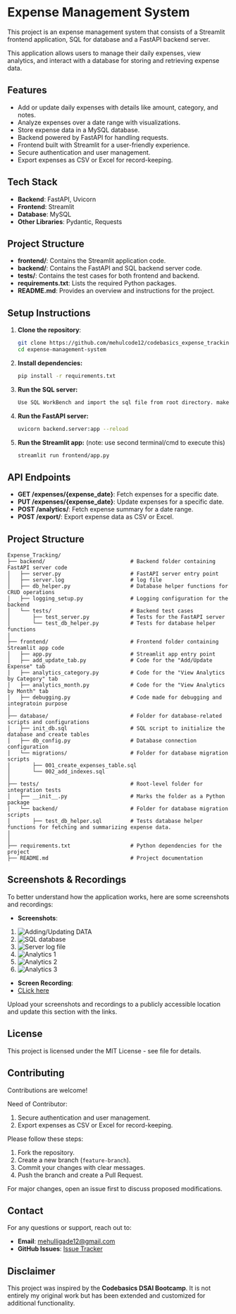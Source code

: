 

# Expense Management System


This project is an expense management system that consists of a Streamlit frontend application, SQL for database and a FastAPI backend server.

This application allows users to manage their daily expenses, view analytics, and interact with a database for storing and retrieving expense data.

## Features

- Add or update daily expenses with details like amount, category, and notes.
- Analyze expenses over a date range with visualizations.
- Store expense data in a MySQL database.
- Backend powered by FastAPI for handling requests.
- Frontend built with Streamlit for a user-friendly experience.
- Secure authentication and user management.
- Export expenses as CSV or Excel for record-keeping.

## Tech Stack

- **Backend**: FastAPI, Uvicorn
- **Frontend**: Streamlit
- **Database**: MySQL
- **Other Libraries**: Pydantic, Requests

## Project Structure

- **frontend/**: Contains the Streamlit application code.
- **backend/**: Contains the FastAPI and SQL backend server code.
- **tests/**: Contains the test cases for both frontend and backend.
- **requirements.txt**: Lists the required Python packages.
- **README.md**: Provides an overview and instructions for the project.

## Setup Instructions

1. **Clone the repository**:
   ```bash
   git clone https://github.com/mehulcode12/codebasics_expense_tracking_with_sqlServer_FastAPI_Logging_Streamlit_pyDantic.git
   cd expense-management-system
   ```
2. **Install dependencies:**   
   ```bash
   pip install -r requirements.txt
   ```
3. **Run the SQL server:**   
   ```bash
   Use SQL WorkBench and import the sql file from root directory. make sure you provide proper host and password(as per your system)
   ```
4. **Run the FastAPI server:**   
   ```bash
   uvicorn backend.server:app --reload
   ```
5. **Run the Streamlit app:** 
    (note: use second terminal/cmd to execute this)
   ```bash
   streamlit run frontend/app.py
   ```

## API Endpoints

- **GET /expenses/{expense_date}**: Fetch expenses for a specific date.
- **PUT /expenses/{expense_date}**: Update expenses for a specific date.
- **POST /analytics/**: Fetch expense summary for a date range.
- **POST /export/**: Export expense data as CSV or Excel.

## Project Structure

```
Expense_Tracking/
├── backend/                           # Backend folder containing FastAPI server code
│   ├── server.py                      # FastAPI server entry point
│   ├── server.log                     # log file
│   ├── db_helper.py                   # Database helper functions for CRUD operations
│   ├── logging_setup.py               # Logging configuration for the backend
│   └── tests/                         # Backend test cases
│       ├── test_server.py             # Tests for the FastAPI server
│       └── test_db_helper.py          # Tests for database helper functions
│
├── frontend/                          # Frontend folder containing Streamlit app code
│   ├── app.py                         # Streamlit app entry point
│   ├── add_update_tab.py              # Code for the "Add/Update Expense" tab
│   ├── analytics_category.py          # Code for the "View Analytics by Category" tab
│   ├── analytics_month.py             # Code for the "View Analytics by Month" tab
│   ├── debugging.py                   # Code made for debugging and integratoin purpose
│
├── database/                          # Folder for database-related scripts and configurations
│   ├── init_db.sql                    # SQL script to initialize the database and create tables
│   ├── db_config.py                   # Database connection configuration
│   └── migrations/                    # Folder for database migration scripts
│       ├── 001_create_expenses_table.sql
│       └── 002_add_indexes.sql
│
├── tests/                             # Root-level folder for integration tests
│   ├── __init__.py                    # Marks the folder as a Python package
│   └── backend/                       # Folder for database migration scripts
│       ├── test_db_helper.sql         # Tests database helper functions for fetching and summarizing expense data.
│
│
├── requirements.txt                   # Python dependencies for the project
├── README.md                          # Project documentation
```

## Screenshots & Recordings

To better understand how the application works, here are some screenshots and recordings:

- **Screenshots**: 
1. ![Adding/Updating DATA](https://github.com/mehulcode12/codebasics_expense_tracking_with_sqlServer_FastAPI_Logging_Streamlit_pyDantic/blob/main/Screenshots/Screenshot%202025-04-04%20211357.png)
2. ![SQL database](https://github.com/mehulcode12/codebasics_expense_tracking_with_sqlServer_FastAPI_Logging_Streamlit_pyDantic/blob/main/Screenshots/Screenshot%202025-04-04%20211418.png)
3. ![Server log file](https://github.com/mehulcode12/codebasics_expense_tracking_with_sqlServer_FastAPI_Logging_Streamlit_pyDantic/blob/main/Screenshots/Screenshot%202025-04-04%20211452.png)
4. ![Analytics 1](https://github.com/mehulcode12/codebasics_expense_tracking_with_sqlServer_FastAPI_Logging_Streamlit_pyDantic/blob/main/Screenshots/Screenshot%202025-04-04%20211331.png)
5. ![Analytics 2](https://github.com/mehulcode12/codebasics_expense_tracking_with_sqlServer_FastAPI_Logging_Streamlit_pyDantic/blob/main/Screenshots/Screenshot%202025-04-04%20211318.png)
6. ![Analytics 3](https://github.com/mehulcode12/codebasics_expense_tracking_with_sqlServer_FastAPI_Logging_Streamlit_pyDantic/blob/main/Screenshots/Screenshot%202025-04-04%20211306.png)

   
- **Screen Recording**:
- [CLick here](https://github.com/mehulcode12/codebasics_expense_tracking_with_sqlServer_FastAPI_Logging_Streamlit_pyDantic/blob/main/ScreenRecording.mp4)

Upload your screenshots and recordings to a publicly accessible location and update this section with the links.

## License

This project is licensed under the MIT License - see file for details.

## Contributing

Contributions are welcome! 

Need of Contributor:
1. Secure authentication and user management.
2. Export expenses as CSV or Excel for record-keeping.

Please follow these steps:
1. Fork the repository.
2. Create a new branch (`feature-branch`).
3. Commit your changes with clear messages.
4. Push the branch and create a Pull Request.

For major changes, open an issue first to discuss proposed modifications.

## Contact

For any questions or support, reach out to:

- **Email**: mehulligade12@gmail.com
- **GitHub Issues**: [Issue Tracker](https://github.com/mehulcode12/codebasics_expense_tracking_with_sqlServer_Logging_Streamlit_pyDantic_Streamlit/issues)

## Disclaimer

This project was inspired by the **Codebasics DSAI Bootcamp**. It is not entirely my original work but has been extended and customized for additional functionality.

